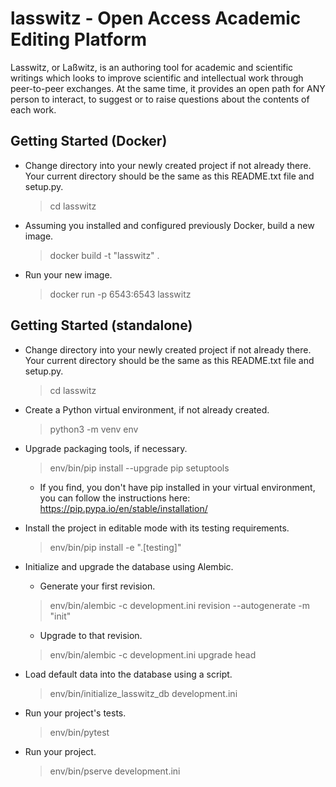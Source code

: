 # lasswitz - Open Access Academic Editing Platform

Lasswitz, or Laßwitz, is an authoring tool for academic and scientific writings which looks to improve scientific and intellectual work through peer-to-peer exchanges. At the same time, it provides an open path for ANY person to interact, to suggest or to raise questions about the contents of each work.

## Getting Started (Docker)

- Change directory into your newly created project if not already there. Your
  current directory should be the same as this README.txt file and setup.py.

  > cd lasswitz

- Assuming you installed and configured previously Docker, build a new image.

  > docker build -t "lasswitz" .

- Run your new image.

  > docker run -p 6543:6543 lasswitz

## Getting Started (standalone)

- Change directory into your newly created project if not already there. Your
  current directory should be the same as this README.txt file and setup.py.

  > cd lasswitz

- Create a Python virtual environment, if not already created.

  > python3 -m venv env

- Upgrade packaging tools, if necessary.

  > env/bin/pip install --upgrade pip setuptools

  - If you find, you don't have pip installed in your virtual environment, you can follow the instructions here: https://pip.pypa.io/en/stable/installation/

- Install the project in editable mode with its testing requirements.

   > env/bin/pip install -e ".[testing]"

- Initialize and upgrade the database using Alembic.

    - Generate your first revision.

    > env/bin/alembic -c development.ini revision --autogenerate -m "init"

    - Upgrade to that revision.

    > env/bin/alembic -c development.ini upgrade head

- Load default data into the database using a script.

    > env/bin/initialize_lasswitz_db development.ini

- Run your project's tests.

    > env/bin/pytest

- Run your project.

    > env/bin/pserve development.ini
